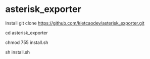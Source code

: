 # asterisk_exporter
Install
git clone https://github.com/kietcaodev/asterisk_exporter.git

cd asterisk_exporter

chmod 755 install.sh

sh install.sh
